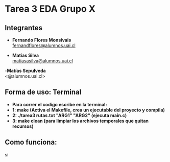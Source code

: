 # Tarea 3 EDA Grupo X 

## **Integrantes**
- **Fernando Flores Monsivais** <br>
  <fernandflores@alumnos.uai.cl>

- **Matías Silva** <br>
  <matiasasilva@alumnos.uai.cl>

-**Matías Sepulveda** <br>
  <@alumnos.uai.cl>

## **Forma de uso: Terminal**
- **Para correr el codigo escribe en la terminal:**
- **1: make (Activa el Makefile, crea un ejecutable del proyecto y compila)**
- **2: ./tarea3 rutas.txt "ARG1" "ARG2" (ejecuta main.c)**
- **3: make clean (para limpiar los archivos temporales que quitan recursos)**

## **Como funciona:**
si